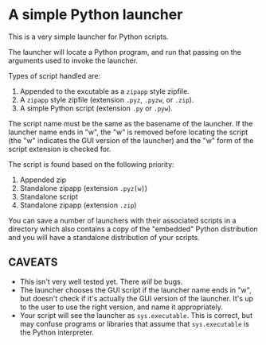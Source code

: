 A simple Python launcher
========================

This is a very simple launcher for Python scripts.

The launcher will locate a Python program, and run that passing
on the arguments used to invoke the launcher.

Types of script handled are:

1. Appended to the excutable as a ```zipapp``` style zipfile.
2. A ```zipapp``` style zipfile (extension ```.pyz```,
   ```.pyzw```, or ```.zip```).
3. A simple Python script (extension ```.py``` or ```.pyw```).

The script name must be the same as the basename of the launcher.
If the launcher name ends in "w", the "w" is removed before locating
the script (the "w" indicates the GUI version of the launcher) and
the "w" form of the script extension is checked for.

The script is found based on the following priority:

1. Appended zip
2. Standalone zipapp (extension ```.pyz[w]```)
3. Standalone script
4. Standalone zipapp (extension ```.zip```)

You can save a number of launchers with their associated scripts
in a directory which also contains a copy of the "embedded" Python
distribution and you will have a standalone distribution of your
scripts.

CAVEATS
-------

* This isn't very well tested yet. There *will* be bugs.
* The launcher chooses the GUI script if the launcher name ends in
  "w", but doesn't check if it's actually the GUI version of the
  launcher. It's up to the user to use the right version, and name
  it appropriately.
* Your script will see the launcher as ```sys.executable```. This is
  correct, but may confuse programs or libraries that assume that
  ```sys.executable``` is the Python interpreter.
